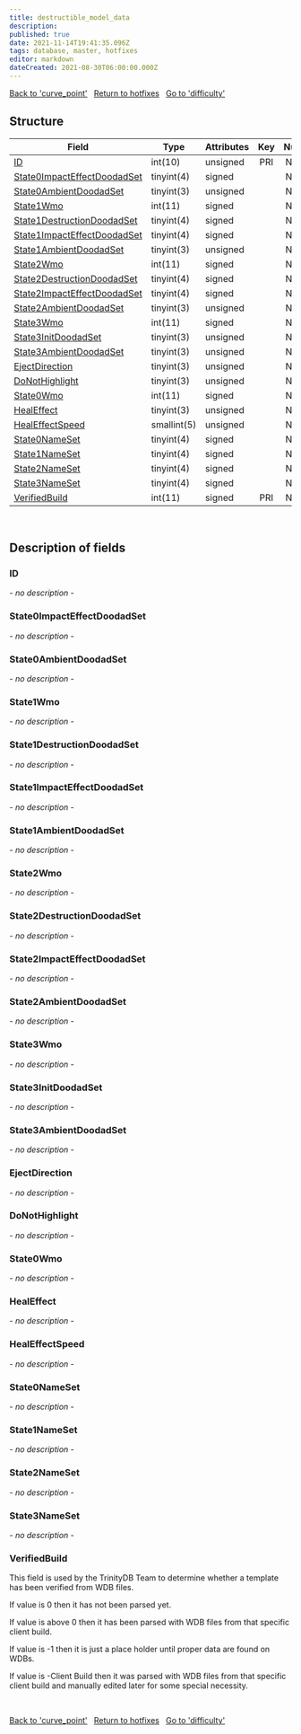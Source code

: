 ```yaml
---
title: destructible_model_data
description: 
published: true
date: 2021-11-14T19:41:35.096Z
tags: database, master, hotfixes
editor: markdown
dateCreated: 2021-08-30T06:00:00.000Z
---
```


<a href="https://dev.trinitycore.info/en/database/master/hotfixes/curve_point" class="mt-5 v-btn v-btn--depressed v-btn--flat v-btn--outlined theme--light v-size--default darkblue--text text--lighten-3"><span class="v-btn__content"><i aria-hidden="true" class="v-icon notranslate v-icon--left mdi mdi-arrow-left theme--light"></i><span>Back to 'curve_point'</span></span></a>&nbsp;&nbsp;&nbsp;<a href="https://dev.trinitycore.info/en/database/master/hotfixes/home" class="mt-5 v-btn v-btn--depressed v-btn--flat v-btn--outlined theme--light v-size--default darkblue--text text--lighten-3"><span class="v-btn__content"><i aria-hidden="true" class="v-icon notranslate v-icon--left mdi mdi-home-outline theme--light"></i><span>Return to hotfixes</span></span></a>&nbsp;&nbsp;&nbsp;<a href="https://dev.trinitycore.info/en/database/master/hotfixes/difficulty" class="mt-5 v-btn v-btn--depressed v-btn--flat v-btn--outlined theme--light v-size--default darkblue--text text--lighten-3"><span class="v-btn__content"><span>Go to 'difficulty'</span><i aria-hidden="true" class="v-icon notranslate v-icon--right mdi mdi-arrow-right theme--light"></i></span></a>

## Structure

| Field | Type | Attributes | Key | Null | Default | Extra | Comment |
| --- | --- | --- | :---: | :---: | --- | --- | --- |
| [ID](#id) | int(10) | unsigned | PRI | NO | 0 |  |  |
| [State0ImpactEffectDoodadSet](#state0impacteffectdoodadset) | tinyint(4) | signed |  | NO | 0 |  |  |
| [State0AmbientDoodadSet](#state0ambientdoodadset) | tinyint(3) | unsigned |  | NO | 0 |  |  |
| [State1Wmo](#state1wmo) | int(11) | signed |  | NO | 0 |  |  |
| [State1DestructionDoodadSet](#state1destructiondoodadset) | tinyint(4) | signed |  | NO | 0 |  |  |
| [State1ImpactEffectDoodadSet](#state1impacteffectdoodadset) | tinyint(4) | signed |  | NO | 0 |  |  |
| [State1AmbientDoodadSet](#state1ambientdoodadset) | tinyint(3) | unsigned |  | NO | 0 |  |  |
| [State2Wmo](#state2wmo) | int(11) | signed |  | NO | 0 |  |  |
| [State2DestructionDoodadSet](#state2destructiondoodadset) | tinyint(4) | signed |  | NO | 0 |  |  |
| [State2ImpactEffectDoodadSet](#state2impacteffectdoodadset) | tinyint(4) | signed |  | NO | 0 |  |  |
| [State2AmbientDoodadSet](#state2ambientdoodadset) | tinyint(3) | unsigned |  | NO | 0 |  |  |
| [State3Wmo](#state3wmo) | int(11) | signed |  | NO | 0 |  |  |
| [State3InitDoodadSet](#state3initdoodadset) | tinyint(3) | unsigned |  | NO | 0 |  |  |
| [State3AmbientDoodadSet](#state3ambientdoodadset) | tinyint(3) | unsigned |  | NO | 0 |  |  |
| [EjectDirection](#ejectdirection) | tinyint(3) | unsigned |  | NO | 0 |  |  |
| [DoNotHighlight](#donothighlight) | tinyint(3) | unsigned |  | NO | 0 |  |  |
| [State0Wmo](#state0wmo) | int(11) | signed |  | NO | 0 |  |  |
| [HealEffect](#healeffect) | tinyint(3) | unsigned |  | NO | 0 |  |  |
| [HealEffectSpeed](#healeffectspeed) | smallint(5) | unsigned |  | NO | 0 |  |  |
| [State0NameSet](#state0nameset) | tinyint(4) | signed |  | NO | 0 |  |  |
| [State1NameSet](#state1nameset) | tinyint(4) | signed |  | NO | 0 |  |  |
| [State2NameSet](#state2nameset) | tinyint(4) | signed |  | NO | 0 |  |  |
| [State3NameSet](#state3nameset) | tinyint(4) | signed |  | NO | 0 |  |  |
| [VerifiedBuild](#verifiedbuild) | int(11) | signed | PRI | NO | 0 |  |  |
&nbsp;
## Description of fields

### ID
*- no description -*
&nbsp;

### State0ImpactEffectDoodadSet
*- no description -*
&nbsp;

### State0AmbientDoodadSet
*- no description -*
&nbsp;

### State1Wmo
*- no description -*
&nbsp;

### State1DestructionDoodadSet
*- no description -*
&nbsp;

### State1ImpactEffectDoodadSet
*- no description -*
&nbsp;

### State1AmbientDoodadSet
*- no description -*
&nbsp;

### State2Wmo
*- no description -*
&nbsp;

### State2DestructionDoodadSet
*- no description -*
&nbsp;

### State2ImpactEffectDoodadSet
*- no description -*
&nbsp;

### State2AmbientDoodadSet
*- no description -*
&nbsp;

### State3Wmo
*- no description -*
&nbsp;

### State3InitDoodadSet
*- no description -*
&nbsp;

### State3AmbientDoodadSet
*- no description -*
&nbsp;

### EjectDirection
*- no description -*
&nbsp;

### DoNotHighlight
*- no description -*
&nbsp;

### State0Wmo
*- no description -*
&nbsp;

### HealEffect
*- no description -*
&nbsp;

### HealEffectSpeed
*- no description -*
&nbsp;

### State0NameSet
*- no description -*
&nbsp;

### State1NameSet
*- no description -*
&nbsp;

### State2NameSet
*- no description -*
&nbsp;

### State3NameSet
*- no description -*
&nbsp;

### VerifiedBuild
This field is used by the TrinityDB Team to determine whether a template has been verified from WDB files.

If value is 0 then it has not been parsed yet.

If value is above 0 then it has been parsed with WDB files from that specific client build.

If value is -1 then it is just a place holder until proper data are found on WDBs.

If value is -Client Build then it was parsed with WDB files from that specific client build and manually edited later for some special necessity.

&nbsp;

<a href="https://dev.trinitycore.info/en/database/master/hotfixes/curve_point" class="mt-5 v-btn v-btn--depressed v-btn--flat v-btn--outlined theme--light v-size--default darkblue--text text--lighten-3"><span class="v-btn__content"><i aria-hidden="true" class="v-icon notranslate v-icon--left mdi mdi-arrow-left theme--light"></i><span>Back to 'curve_point'</span></span></a>&nbsp;&nbsp;&nbsp;<a href="https://dev.trinitycore.info/en/database/master/hotfixes/home" class="mt-5 v-btn v-btn--depressed v-btn--flat v-btn--outlined theme--light v-size--default darkblue--text text--lighten-3"><span class="v-btn__content"><i aria-hidden="true" class="v-icon notranslate v-icon--left mdi mdi-home-outline theme--light"></i><span>Return to hotfixes</span></span></a>&nbsp;&nbsp;&nbsp;<a href="https://dev.trinitycore.info/en/database/master/hotfixes/difficulty" class="mt-5 v-btn v-btn--depressed v-btn--flat v-btn--outlined theme--light v-size--default darkblue--text text--lighten-3"><span class="v-btn__content"><span>Go to 'difficulty'</span><i aria-hidden="true" class="v-icon notranslate v-icon--right mdi mdi-arrow-right theme--light"></i></span></a>

